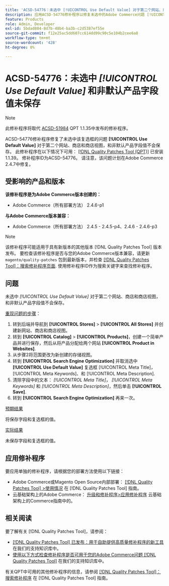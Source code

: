 ```yaml
---
title: 'ACSD-54776：未选中 [!UICONTROL Use Default Value] 对于第二个网站、商店和商店视图，不会保存非默认产品字段值'
description: 应用ACSD-54776修补程序以修复未选中的Adobe Commerce问题 [!UICONTROL Use Default Value] 对于第二个网站、商店和商店视图，和非默认产品字段值不会保存。
feature: Products
role: Admin, Developer
exl-id: 5bdad804-8d7b-48b4-ba3b-c2d5387ef55e
source-git-commit: f12e25ac5dd607cc614dd99c90c5e104b2cee6a8
workflow-type: tm+mt
source-wordcount: '428'
ht-degree: 0%

---
```


# ACSD-54776：未选中 *[!UICONTROL Use Default Value]* 和非默认产品字段值未保存

>[!NOTE]
>
>此修补程序将取代 [ACSD-51984](/help/support-tools/patches-available-in-qpt-tool/v1-1-35/acsd-51984-unchecked-used-default-value-and-non-default-product-field-values-are-not-saved.md) QPT 1.1.35中发布的修补程序。

ACSD-54776修补程序修复了未选中该复选框的问题 **[!UICONTROL Use Default Value]** 对于第二个网站、商店和商店视图，和非默认产品字段值不会保存。 此修补程序在以下情况下可用： [[!DNL Quality Patches Tool (QPT)]](/help/announcements/adobe-commerce-announcements/magento-quality-patches-released-new-tool-to-self-serve-quality-patches.md) 已安装1.1.39。 修补程序ID为ACSD-54776。 请注意，该问题计划在Adobe Commerce 2.4.7中修复。

## 受影响的产品和版本

**该修补程序是为Adobe Commerce版本创建的：**

* Adobe Commerce（所有部署方法） 2.4.6-p1

**与Adobe Commerce版本兼容：**

* Adobe Commerce（所有部署方法） 2.4.5 - 2.4.5-p4、2.4.6 - 2.4.6-p3

>[!NOTE]
>
>该修补程序可能适用于具有新版本的其他版本 [!DNL Quality Patches Tool] 版本发布。 要检查该修补程序是否与您的Adobe Commerce版本兼容，请更新 `magento/quality-patches` 包到最新版本，并检查 [[!DNL Quality Patches Tool]：搜索修补程序页面](https://experienceleague.adobe.com/tools/commerce-quality-patches/index.html). 使用修补程序ID作为搜索关键字来查找修补程序。

## 问题

未选中 *[!UICONTROL Use Default Value]* 对于第二个网站、商店和商店视图，和非默认产品字段值不会保存。

<u>重现问题的步骤</u>：

1. 转到后端并导航到 **[!UICONTROL Stores]** > **[!UICONTROL All Stores]** 并创建新网站、商店和商店视图。
1. 转到 **[!UICONTROL Catalog]** > **[!UICONTROL Products]**，创建一个简单产品并进行保存，然后从将产品分配给两个网站 **[!UICONTROL Product in Websites]**.
1. 从步骤2将范围更改为新创建的存储视图。
1. 转到 **[!UICONTROL Search Engine Optimization]** 并取消选中 **[!UICONTROL Use Default Value]** 复选框 [!UICONTROL Meta Title]， [!UICONTROL Meta Keywords]、和 [!UICONTROL Meta Description].
1. 清除字段中的文本： *[!UICONTROL Meta Title]*， *[!UICONTROL Meta Keywords]* 和 *[!UICONTROL Meta Description]*，然后单击 **[!UICONTROL Save]**.
1. 转到 **[!UICONTROL Search Engine Optimization]** 再来一次。

<u>预期结果</u>

将保存字段和复选框的值。

<u>实际结果</u>

未保存字段和复选框的值。

## 应用修补程序

要应用单独的修补程序，请根据您的部署方法使用以下链接：

* Adobe Commerce或Magento Open Source内部部署： [[!DNL Quality Patches Tool] >使用情况](<https://experienceleague.adobe.com/docs/commerce-operations/tools/quality-patches-tool/usage.html>) 在 [!DNL Quality Patches Tool] 指南。
* 云基础架构上的Adobe Commerce： [升级和修补程序>应用修补程序](https://experienceleague.adobe.com/docs/commerce-cloud-service/user-guide/develop/upgrade/apply-patches.html) 云基础架构上的Commerce指南中的。

## 相关阅读

要了解有关 [!DNL Quality Patches Tool]，请参阅：

* [[!DNL Quality Patches Tool] 已发布：用于自助提供高质量修补程序的新工具](/help/announcements/adobe-commerce-announcements/magento-quality-patches-released-new-tool-to-self-serve-quality-patches.md) 在我们的支持知识库中。
* [使用以下方式检查修补程序是否可用于您的Adobe Commerce问题 [!DNL Quality Patches Tool]](/help/support-tools/patches-available-in-qpt-tool/check-patch-for-magento-issue-with-magento-quality-patches.md) 在我们的支持知识库中。

有关QPT中可用的其他修补程序的信息，请参阅 [[!DNL Quality Patches Tool]：搜索修补程序](<https://experienceleague.adobe.com/tools/commerce-quality-patches/index.html>) 在 [!DNL Quality Patches Tool] 指南。

